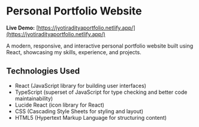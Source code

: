 # Personal Portfolio Website

**Live Demo:** [https://jyotiradityaportfolio.netlify.app/](https://jyotiradityaportfolio.netlify.app/)

A modern, responsive, and interactive personal portfolio website built using React, showcasing my skills, experience, and projects.

## Technologies Used

* React (JavaScript library for building user interfaces)
* TypeScript (superset of JavaScript for type checking and better code maintainability)
* Lucide React (icon library for React)
* CSS (Cascading Style Sheets for styling and layout)
* HTML5 (Hypertext Markup Language for structuring content)
